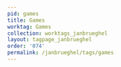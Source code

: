 ```yaml
---
pid: games
title: Games
worktag: Games
collection: worktags_janbrueghel
layout: tagpage_janbrueghel
order: '074'
permalink: /janbrueghel/tags/games
---
```

